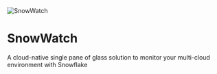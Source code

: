 <img src="https://raw.githubusercontent.com/hashmapinc/SnowWatch/master/docs/source/sw-logo-large.png" alt="SnowWatch"/>

# SnowWatch
A cloud-native single pane of glass solution to monitor your multi-cloud environment with Snowflake
